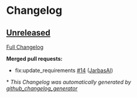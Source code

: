 # Changelog

## [Unreleased](https://github.com/OpenVoiceOS/ovos-skill-alerts/tree/HEAD)

[Full Changelog](https://github.com/OpenVoiceOS/ovos-skill-alerts/compare/V0.0.1...HEAD)

**Merged pull requests:**

- fix:update\_requirements [\#14](https://github.com/OpenVoiceOS/ovos-skill-alerts/pull/14) ([JarbasAl](https://github.com/JarbasAl))



\* *This Changelog was automatically generated by [github_changelog_generator](https://github.com/github-changelog-generator/github-changelog-generator)*
